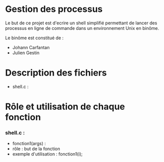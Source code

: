 # Gestion des processus
Le but de ce projet est d'ecrire un shell simplifié permettant de lancer des processus en ligne de commande dans un environnement Unix en binôme.

Le binôme est constitué de :
- Johann Carfantan
- Julien Gestin

# Description des fichiers

- shell.c : 

# Rôle et utilisation de chaque fonction
### shell.c :
- fonction1(args) :
 - rôle : but de la fonction
 - exemple d'utilisation : fonction1(i);

